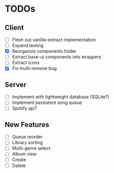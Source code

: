 # TODOs

## Client

- [ ] Flesh out vanilla-extract implementation
- [ ] Expand testing
- [x] Reorganize components folder
- [ ] Extract base-ui components into wrappers
- [ ] Extract icons
- [x] Fix multi-remove bug

## Server

- [ ] Implement with lightweight database (SQLite?)
- [ ] Implement persistent song queue
- [ ] Spotify api?

## New Features

- [ ] Queue reorder
- [ ] Library sorting
- [ ] Multi-genre select
- [ ] Album view
- [ ] Create
- [ ] Delete
